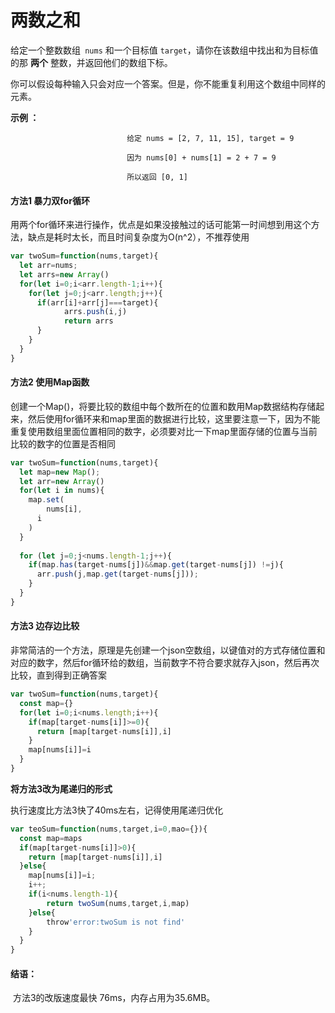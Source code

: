 

# 两数之和

给定一个整数数组` nums` 和一个目标值 `target`，请你在该数组中找出和为目标值的那 **两个** 整数，并返回他们的数组下标。

你可以假设每种输入只会对应一个答案。但是，你不能重复利用这个数组中同样的元素。

**示例 ：**

```
                          给定 nums = [2, 7, 11, 15], target = 9

                          因为 nums[0] + nums[1] = 2 + 7 = 9

                          所以返回 [0, 1]

```



#### 方法1 暴力双for循环

​	用两个for循环来进行操作，优点是如果没接触过的话可能第一时间想到用这个方法，缺点是耗时太长，而且时间复杂度为O(n^2），不推荐使用

```javascript
var twoSum=function(nums,target){
  let arr=nums;
  let arrs=new Array()
  for(let i=0;i<arr.length-1;i++){
    for(let j=0;j<arr.length;j++){
      if(arr[i]+arr[j]===target){
			arrs.push(i,j)
        	return arrs
      }
    }
  }
}
```



#### 方法2 使用Map函数

​	创建一个Map()，将要比较的数组中每个数所在的位置和数用Map数据结构存储起来，然后使用for循环来和map里面的数据进行比较，这里要注意一下，因为不能重复使用数组里面位置相同的数字，必须要对比一下map里面存储的位置与当前比较的数字的位置是否相同

```javascript
var twoSum=function(nums,target){
  let map=new Map();
  let arr=new Array()
  for(let i in nums){
    map.set(
    	nums[i],
      i
    )
  }
  
  for (let j=0;j<nums.length-1;j++){
    if(map.has(target-nums[j])&&map.get(target-nums[j]) !=j){
      arr.push(j,map.get(target-nums[j]));
    }
  }
}
```



#### 方法3 边存边比较

​	非常简洁的一个方法，原理是先创建一个json空数组，以键值对的方式存储位置和对应的数字，然后for循环给的数组，当前数字不符合要求就存入json，然后再次比较，直到得到正确答案

```javascript
var twoSum=function(nums,target){
  const map={}
  for(let i=0;i<nums.length;i++){
    if(map[target-nums[i]]>=0){
      return [map[target-nums[i]],i]
    }
    map[nums[i]]=i
  }
}
```

**将方法3改为尾递归的形式**

执行速度比方法3快了40ms左右，记得使用尾递归优化

```javascript
var teoSum=function(nums,target,i=0,mao={}){
  const map=maps
  if(map[target-nums[i]]>0){
    return [map[target-nums[i]],i]
  }else{
    map[nums[i]]=i;
    i++;
    if(i<nums.length-1){
      	return twoSum(nums,target,i,map)
    }else{
		throw'error:twoSum is not find'
    }
  }
}
```



#### 结语：

​	方法3的改版速度最快 76ms，内存占用为35.6MB。	

